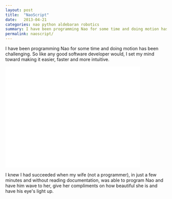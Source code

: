 ```yaml
---
layout: post
title:  "NaoScript"
date:   2013-04-21
categories: nao python aldebaran robotics
summary: I have been programming Nao for some time and doing motion has been challenging. So like any good software developer would, I set my mind toward making it easier, faster and more intuitive.
permalink: naoscript/
---
```


I have been programming Nao for some time and doing motion has been challenging. So like any good software developer would, I set my mind toward making it easier, faster and more intuitive. 

<iframe width="420" height="315" src="//www.youtube.com/embed/37mG2C3KkH8" frameborder="0" allowfullscreen></iframe>

I knew I had succeeded when my wife (not a programmer), in just a few minutes and without reading documentation, was able to program Nao and have him wave to her, give her compliments on how beautiful she is and have his eye's light up.